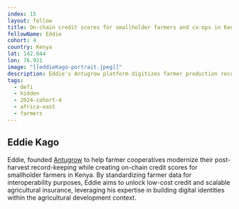 ```yaml
---
index: 15
layout: fellow
title: On-chain credit scores for smallholder farmers and co-ops in Kenya
fellowName: Eddie
cohort: 4
country: Kenya
lat: 142.644
lon: 76.921
image: "[[eddieKago-portrait.jpeg]]"
description: Eddie's Antugrow platform digitizes farmer production records and farm metadata to create reputation scores on-chain, with a goal to access to affordable working capital for smallholder farmers and cooperatives in Kenya
tags:
  - defi
  - hidden
  - 2024-cohort-4
  - africa-east
  - farmers
---
```

## Eddie Kago
Eddie, founded [Antugrow](https://app.antugrow.com/auth/login)  to help farmer cooperatives modernize their post-harvest record-keeping while creating on-chain credit scores for smallholder farmers in Kenya. By standardizing farmer data for interoperability purposes, Eddie aims to unlock low-cost credit and scalable agricultural insurance, leveraging his expertise in building digital identities within the agricultural development context. 

